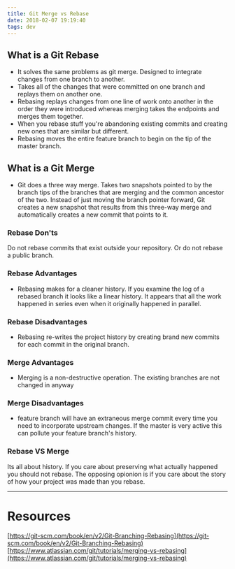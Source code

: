```yaml
---
title: Git Merge vs Rebase
date: 2018-02-07 19:19:40
tags: dev
---
```


## What is a Git Rebase
- It solves the same problems as git merge. Designed to integrate changes from one branch to another.
- Takes all of the changes that were committed on one branch and replays them on another one.
- Rebasing replays changes from one line of work onto another in the order they were introduced whereas merging takes the endpoints and merges them together.
- When you rebase stuff you're abandoning existing commits and creating new ones that are similar but different.
- Rebasing moves the entire feature branch to begin on the tip of the master branch.

## What is a Git Merge
- Git does a three way merge. Takes two snapshots pointed to by the branch tips of the branches that are merging and the common ancestor of the two. Instead of just moving the branch pointer forward, Git creates a new snapshot that results from this three-way merge and automatically creates a new commit that points to it.


### Rebase Don'ts
Do not rebase commits that exist outside your repository. Or do not rebase a public branch.

### Rebase Advantages
- Rebasing makes for a cleaner history. If you examine the log of a rebased branch it looks like a linear history. It appears that all the work happened in series even when it originally happened in parallel.

### Rebase Disadvantages
- Rebasing re-writes the project history by creating brand new commits for each commit in the original branch.

### Merge Advantages
- Merging is a non-destructive operation. The existing branches are not changed in anyway

### Merge Disadvantages
- feature branch will have an extraneous merge commit every time you need to incorporate upstream changes. If the master is very active this can pollute your feature branch's history.

### Rebase VS Merge
Its all about history. If you care about preserving what actually happened you should not rebase. The opposing opionion is if you care about the story of how your project was made than you rebase.

---
# Resources
[https://git-scm.com/book/en/v2/Git-Branching-Rebasing](https://git-scm.com/book/en/v2/Git-Branching-Rebasing)
[https://www.atlassian.com/git/tutorials/merging-vs-rebasing](https://www.atlassian.com/git/tutorials/merging-vs-rebasing)
